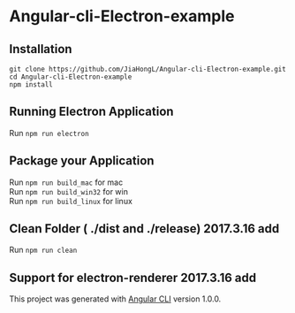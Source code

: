 # Angular-cli-Electron-example

## Installation
 `git clone https://github.com/JiaHongL/Angular-cli-Electron-example.git`  
 `cd Angular-cli-Electron-example`  
 `npm install`  

## Running Electron Application
   Run `npm run electron`  

## Package your Application
   Run `npm run build_mac`  for mac  
   Run `npm run build_win32` for win  
   Run `npm run build_linux` for linux  

## Clean Folder ( ./dist and ./release)   2017.3.16 add
   Run `npm run clean` 
   
## Support for electron-renderer   2017.3.16 add

This project was generated with [Angular CLI](https://github.com/angular/angular-cli) version 1.0.0.

